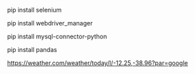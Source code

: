 pip install selenium

pip install webdriver_manager

pip install  mysql-connector-python

pip install pandas

https://weather.com/weather/today/l/-12.25,-38.96?par=google